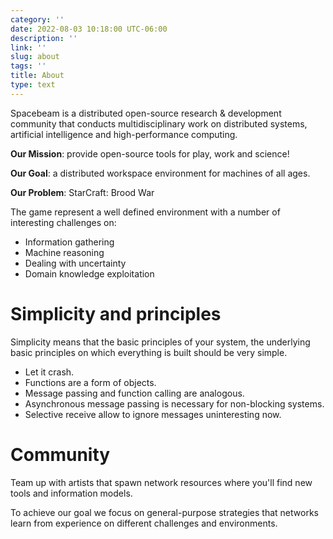 ```yaml
---
category: ''
date: 2022-08-03 10:18:00 UTC-06:00
description: ''
link: ''
slug: about
tags: ''
title: About
type: text
---
```

Spacebeam is a distributed open-source research & development community that conducts multidisciplinary work on distributed systems, artificial intelligence and high-performance computing.

**Our Mission**: provide open-source tools for play, work and science!

**Our Goal**: a distributed workspace environment for machines of all ages.

**Our Problem**: StarCraft: Brood War

The game represent a well defined environment with a number of interesting challenges on:

- Information gathering
- Machine reasoning 
- Dealing with uncertainty
- Domain knowledge exploitation

# Simplicity and principles
Simplicity means that the basic principles of your system, the underlying basic principles on which everything is built should be very simple.

- Let it crash.
- Functions are a form of objects.
- Message passing and function calling are analogous.
- Asynchronous message passing is necessary for non-blocking systems.
- Selective receive allow to ignore messages uninteresting now.

# Community
Team up with artists that spawn network resources where you'll find new tools and information models.

To achieve our goal we focus on general-purpose strategies that networks learn from experience on different challenges and environments.
